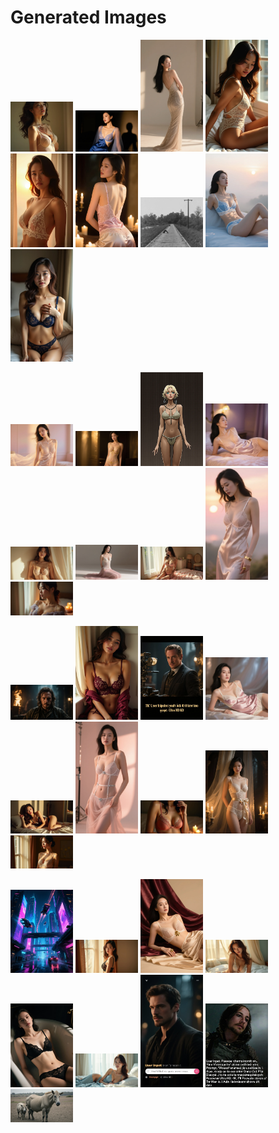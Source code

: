 # Generated Images



<img src="2025_08_31_01.webp" width="100"/> <img src="2025_08_31_02.webp" width="100"/> <img src="2025_08_31_03.webp" width="100"/> <img src="2025_08_31_04.webp" width="100"/> <img src="2025_08_31_05.webp" width="100"/> <img src="2025_08_31_06.webp" width="100"/> <img src="2025_08_31_07.webp" width="100"/> <img src="2025_08_31_08.webp" width="100"/> <img src="2025_08_31_09.webp" width="100"/>

<img src="2025_08_31_10.webp" width="100"/> <img src="2025_08_31_11.webp" width="100"/> <img src="2025_08_31_12.webp" width="100"/> <img src="2025_08_31_13.webp" width="100"/> <img src="2025_08_31_14.webp" width="100"/> <img src="2025_08_31_15.webp" width="100"/> <img src="2025_08_31_16.webp" width="100"/> <img src="2025_08_31_17.webp" width="100"/> <img src="2025_08_31_18.webp" width="100"/>

<img src="2025_08_31_19.webp" width="100"/> <img src="2025_08_31_20.webp" width="100"/> <img src="2025_08_31_21.webp" width="100"/> <img src="2025_08_31_22.webp" width="100"/> <img src="2025_08_31_23.webp" width="100"/> <img src="2025_08_31_24.webp" width="100"/> <img src="2025_08_31_25.webp" width="100"/> <img src="2025_08_31_26.webp" width="100"/> <img src="2025_08_31_27.webp" width="100"/>

<img src="2025_08_31_28.webp" width="100"/> <img src="2025_08_31_29.webp" width="100"/> <img src="2025_08_31_30.webp" width="100"/> <img src="2025_08_31_31.webp" width="100"/> <img src="2025_08_31_32.webp" width="100"/> <img src="2025_08_31_33.webp" width="100"/> <img src="2025_08_31_34.webp" width="100"/> <img src="2025_08_31_35.webp" width="100"/> <img src="2025_08_31_36.webp" width="100"/>